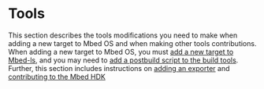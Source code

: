 <h1 id="contributing-tools">Tools</h1>

This section describes the tools modifications you need to make when adding a new target to Mbed OS and when making other tools contributions. When adding a new target to Mbed OS, you must [add a new target to Mbed-ls](mbed-ls.html), and you may need to [add a postbuild script to the build tools](build-tools.html). Further, this section includes instructions on [adding an exporter](adding-exporters.html) and [contributing to the Mbed HDK](arm-mbed-hdk.html)

